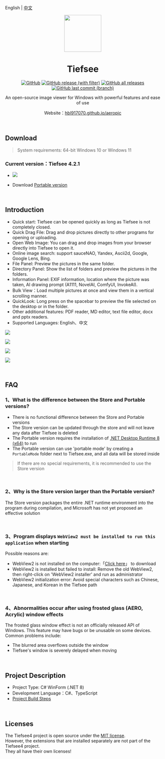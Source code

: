 ﻿English | [中文](README.zh_TW.md)

<p align="center">
<img width="120" align="center" src="Assets/tiefseeLogo.png">
</p>

<h1 align="center">
Tiefsee
</h1>

<p align="center">
<a target="_blank" href="https://github.com/hbl917070/Tiefsee4/blob/master/LICENSE"><img alt="GitHub" src="https://img.shields.io/github/license/hbl917070/Tiefsee4?style=for-the-badge"></a>
<a target="_blank" href="https://github.com/hbl917070/Tiefsee4/releases"><img alt="GitHub release (with filter)" src="https://img.shields.io/github/v/release/hbl917070/Tiefsee4?style=for-the-badge"></a>
<a target="_blank" href="https://github.com/hbl917070/Tiefsee4/releases"><img alt="GitHub all releases" src="https://img.shields.io/github/downloads/hbl917070/Tiefsee4/total?style=for-the-badge"></a>
<a target="_blank" href="https://github.com/hbl917070/Tiefsee4/commits/master"><img alt="GitHub last commit (branch)" src="https://img.shields.io/github/last-commit/hbl917070/TIefsee4/master?style=for-the-badge"></a>
</p>

<p align="center">
An open-source image viewer for Windows with powerful features and ease of use
</p>

<p align="center">
Website：<a href="https://hbl917070.github.io/aeropic/en/">hbl917070.github.io/aeropic</a>
</p>

<br>

## Download

> System requirements: 64-bit Windows 10 or Windows 11

### Current version：Tiefsee 4.2.1

 - <a href="https://apps.microsoft.com/store/detail/9N04QDXBNMCQ?launch=true&mode=full">
	<img src="https://get.microsoft.com/images/zh-tw%20dark.svg"/></a>

 - Download [Portable version](https://github.com/hbl917070/Tiefsee4/releases)


<br>

## Introduction

 - Quick start: Tiefsee can be opened quickly as long as Tiefsee is not completely closed.
 - Quick Drag File: Drag and drop pictures directly to other programs for opening or uploading.
 - Open Web Image: You can drag and drop images from your browser directly into Tiefsee to open it.
 - Online image search: support sauceNAO, Yandex, Ascii2d, Google, Google Lens, Bing.
 - File Panel: Preview the pictures in the same folder.
 - Directory Panel: Show the list of folders and preview the pictures in the folders.
 - Information Panel: EXIF information, location where the picture was taken, AI drawing prompt (A1111, NovelAI, ComfyUI, InvokeAI).
 - Bulk View：Load multiple pictures at once and view them in a vertical scrolling manner.
 - QuickLook: Long press on the spacebar to preview the file selected on the desktop or in the folder.
 - Other additional features: PDF reader, MD editor, text file editor, docx and pptx readers.
 - Supported Languages: English、中文

![](Assets/windowTheme.jpg)

![](Assets/filePanel.jpg)

![](Assets/bulkView.webp)

![](Assets/openWebImage.webp)

<br>

## FAQ

### 1、What is the difference between the Store and Portable versions?

 - There is no functional difference between the Store and Portable versions
 - The Store version can be updated through the store and will not leave any data after Tiefsee is deleted
 - The Portable version requires the installation of [.NET Desktop Runtime 8 (x64)](https://dotnet.microsoft.com/en-us/download/dotnet/8.0) to run
 - The Portable version can use 'portable mode' by creating a `PortableMode` folder next to Tiefsee.exe, and all data will be stored inside

> If there are no special requirements, it is recommended to use the Store version

<br>

### 2、Why is the Store version larger than the Portable version?
The Store version packages the entire .NET runtime environment into the program during compilation, and Microsoft has not yet proposed an effective solution

<br>

### 3、Program displays `WebView2 must be installed to run this application` when starting
Possible reasons are:
 - WebView2 is not installed on the computer:「<a href="https://go.microsoft.com/fwlink/p/?LinkId=2124703">Click here</a>」 to download
 - WebView2 is installed but failed to install: Remove the old WebView2, then right-click on 'WebView2 installer' and run as administrator
 - WebView2 initialization error: Avoid special characters such as Chinese, Japanese, and Korean in the Tiefsee path

<br>

### 4、Abnormalities occur after using frosted glass (AERO, Acrylic) window effects
The frosted glass window effect is not an officially released API of Windows. This feature may have bugs or be unusable on some devices. Common problems include:
 - The blurred area overflows outside the window
 - Tiefsee's window is severely delayed when moving

<br>

## Project Description
- Project Type: C# WinForm (.NET 8)
- Development Language：C#、TypeScript
- [Project Build Steps](Building.md)

<br>

## Licenses

The Tiefsee4 project is open source under the [MIT license](/LICENSE).<br>
However, the extensions that are installed separately are not part of the Tiefsee4 project.<br>
They all have their own licenses!
